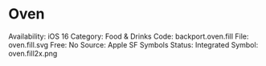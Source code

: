 # Oven

Availability: iOS 16
Category: Food & Drinks
Code: backport.oven.fill
File: oven.fill.svg
Free: No
Source: Apple SF Symbols
Status: Integrated
Symbol: oven.fill2x.png
